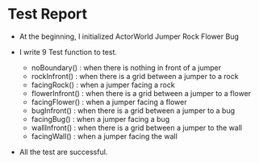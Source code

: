 # Test Report

- At the beginning, I initialized ActorWorld Jumper Rock Flower Bug

- I write 9 Test function to test.
    - noBoundary() : when there is nothing in front of a jumper
    - rockInfront() :  when there is a grid between a jumper to a rock
    - facingRock() :  when a jumper facing a rock
    - flowerInfront() : when there is a grid between a jumper to a flower
    - facingFlower() : when a jumper facing a flower
    - bugInfront() : when there is a grid between a jumper to a bug
    - facingBug() : when a jumper facing a bug
    - wallInfront() : when there is a grid between a jumper to the wall
    - facingWall() : when a jumper facing the wall

- All the test are successful.